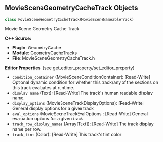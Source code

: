 ## MovieSceneGeometryCacheTrack Objects

```python
class MovieSceneGeometryCacheTrack(MovieSceneNameableTrack)
```

Movie Scene Geometry Cache Track

**C++ Source:**

- **Plugin**: GeometryCache
- **Module**: GeometryCacheTracks
- **File**: MovieSceneGeometryCacheTrack.h

**Editor Properties:** (see get_editor_property/set_editor_property)

- ``condition_container`` (MovieSceneConditionContainer):  [Read-Write] Optional dynamic condition for whether this track/any of the sections on this track evaluates at runtime.
- ``display_name`` (Text):  [Read-Write] The track's human readable display name.
- ``display_options`` (MovieSceneTrackDisplayOptions):  [Read-Write] General display options for a given track
- ``eval_options`` (MovieSceneTrackEvalOptions):  [Read-Write] General evaluation options for a given track
- ``track_row_display_names`` (Array[Text]):  [Read-Write] The track display name per row.
- ``track_tint`` (Color):  [Read-Write] This track's tint color

<a id="unreal.GeometryCacheStreamerSettings"></a>